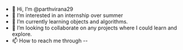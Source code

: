 - 👋 Hi, I’m @parthvirana29
- 👀 I’m interested in an internship over summer  
- 🌱 I’m currently learning objects and algorithms. 
- 💞️ I’m looking to collaborate on any projects where I could learn and explore. 
- 📫 How to reach me through --

<!---
parthvirana29/parthvirana29 is a ✨ special ✨ repository because its `README.md` (this file) appears on your GitHub profile.
You can click the Preview link to take a look at your changes.
--->
